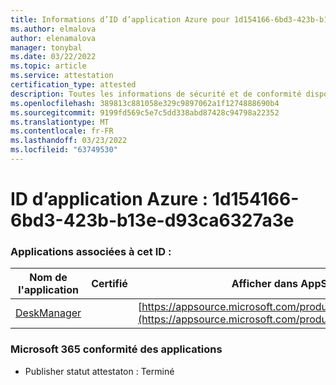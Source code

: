 ```yaml
---
title: Informations d’ID d’application Azure pour 1d154166-6bd3-423b-b13e-d93ca6327a3e
ms.author: elmalova
author: elenamalova
manager: tonybal
ms.date: 03/22/2022
ms.topic: article
ms.service: attestation
certification_type: attested
description: Toutes les informations de sécurité et de conformité disponibles pour 1d154166-6bd3-423b-b13e-d93ca6327a3e.
ms.openlocfilehash: 389813c881058e329c9897062a1f1274888690b4
ms.sourcegitcommit: 9199fd569c5e7c5dd338abd87428c94798a22352
ms.translationtype: MT
ms.contentlocale: fr-FR
ms.lasthandoff: 03/23/2022
ms.locfileid: "63749530"
---
```

# <a name="azure-app-id-1d154166-6bd3-423b-b13e-d93ca6327a3e"></a>ID d’application Azure : 1d154166-6bd3-423b-b13e-d93ca6327a3e


### <a name="apps-associated-with-this-id"></a>Applications associées à cet ID :
| **Nom de l'application** | **Certifié** | **Afficher dans AppSource** |
|--------------|---------------|-----------------------|
| [DeskManager](../forward/WA200003831.md) |  | [https://appsource.microsoft.com/product/office/WA200003831](https://appsource.microsoft.com/product/office/WA200003831) |

### <a name="microsoft-365-app-compliance-status"></a>Microsoft 365 conformité des applications
- Publisher statut attestaton : Terminé
